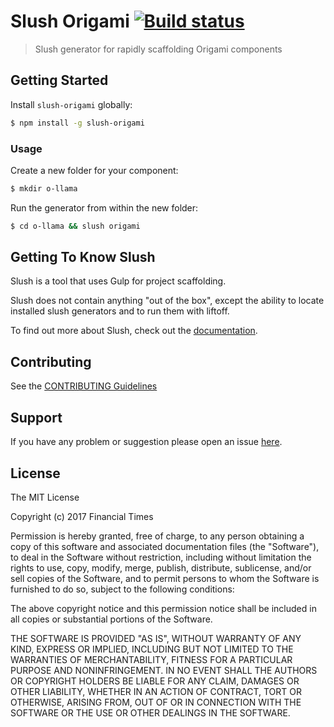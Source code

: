 # Slush Origami [![Build status](https://circleci.com/gh/ft-interactive/slush-origami.svg?style=svg)](https://circleci.com/gh/ft-interactive/slush-origami)

> Slush generator for rapidly scaffolding Origami components


## Getting Started

Install `slush-origami` globally:

```bash
$ npm install -g slush-origami
```

### Usage

Create a new folder for your component:

```bash
$ mkdir o-llama
```

Run the generator from within the new folder:

```bash
$ cd o-llama && slush origami
```

## Getting To Know Slush

Slush is a tool that uses Gulp for project scaffolding.

Slush does not contain anything "out of the box", except the ability to locate installed slush generators and to run them with liftoff.

To find out more about Slush, check out the [documentation](https://github.com/slushjs/slush).

## Contributing

See the [CONTRIBUTING Guidelines](https://github.com/aendrew/slush-origami/blob/master/CONTRIBUTING.md)

## Support
If you have any problem or suggestion please open an issue [here](https://github.com/aendrew/slush-origami/issues).

## License

The MIT License

Copyright (c) 2017 Financial Times

Permission is hereby granted, free of charge, to any person
obtaining a copy of this software and associated documentation
files (the "Software"), to deal in the Software without
restriction, including without limitation the rights to use,
copy, modify, merge, publish, distribute, sublicense, and/or sell
copies of the Software, and to permit persons to whom the
Software is furnished to do so, subject to the following
conditions:

The above copyright notice and this permission notice shall be
included in all copies or substantial portions of the Software.

THE SOFTWARE IS PROVIDED "AS IS", WITHOUT WARRANTY OF ANY KIND,
EXPRESS OR IMPLIED, INCLUDING BUT NOT LIMITED TO THE WARRANTIES
OF MERCHANTABILITY, FITNESS FOR A PARTICULAR PURPOSE AND
NONINFRINGEMENT. IN NO EVENT SHALL THE AUTHORS OR COPYRIGHT
HOLDERS BE LIABLE FOR ANY CLAIM, DAMAGES OR OTHER LIABILITY,
WHETHER IN AN ACTION OF CONTRACT, TORT OR OTHERWISE, ARISING
FROM, OUT OF OR IN CONNECTION WITH THE SOFTWARE OR THE USE OR
OTHER DEALINGS IN THE SOFTWARE.
